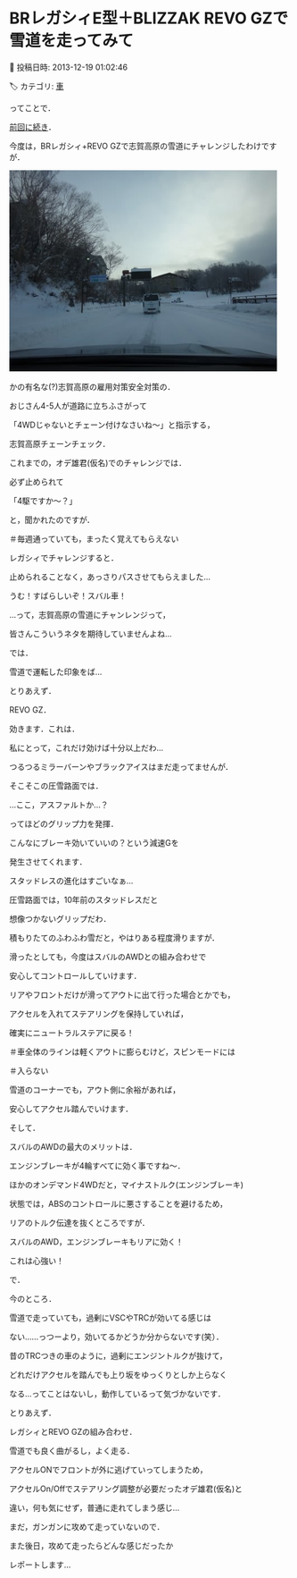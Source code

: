 # BRレガシィE型＋BLIZZAK REVO GZで雪道を走ってみて

📅 投稿日時: 2013-12-19 01:02:46

🏷️ カテゴリ: [車](cba0e8330b3f2ded7c1addfacc75d4547.md)

ってことで．





[前回に続き](e98f3e52101a254cf4fedcb46fa5123bb.md)．


今度は，BRレガシィ+REVO GZで志賀高原の雪道にチャレンジしたわけですが．




![a65c6649998c54937e168087feee4eb2.jpg](images/a65c6649998c54937e168087feee4eb2.jpg)







かの有名な(?)志賀高原の雇用対策安全対策の．


おじさん4-5人が道路に立ちふさがって


「4WDじゃないとチェーン付けなさいね～」と指示する，


志賀高原チェーンチェック．





これまでの，オデ雄君(仮名)でのチャレンジでは．


必ず止められて


「4駆ですか～？」


と，聞かれたのですが．


＃毎週通っていても，まったく覚えてもらえない





レガシィでチャレンジすると．


止められることなく，あっさりパスさせてもらえました…


うむ！すばらしいぞ！スバル車！





…って，志賀高原の雪道にチャンレンジって，


皆さんこういうネタを期待していませんよね…





では．


雪道で運転した印象をば…





とりあえず．


REVO GZ．


効きます．これは．


私にとって，これだけ効けば十分以上だわ…





つるつるミラーバーンやブラックアイスはまだ走ってませんが．


そこそこの圧雪路面では．


…ここ，アスファルトか…？


ってほどのグリップ力を発揮．


こんなにブレーキ効いていいの？という減速Gを


発生させてくれます．





スタッドレスの進化はすごいなぁ…


圧雪路面では，10年前のスタッドレスだと


想像つかないグリップだわ．





積もりたてのふわふわ雪だと，やはりある程度滑りますが．


滑ったとしても，今度はスバルのAWDとの組み合わせで


安心してコントロールしていけます．


リアやフロントだけが滑ってアウトに出て行った場合とかでも，


アクセルを入れてステアリングを保持していれば，


確実にニュートラルステアに戻る！


＃車全体のラインは軽くアウトに膨らむけど，スピンモードには


＃入らない


雪道のコーナーでも，アウト側に余裕があれば，


安心してアクセル踏んでいけます．





そして．


スバルのAWDの最大のメリットは．


エンジンブレーキが4輪すべてに効く事ですね～．


ほかのオンデマンド4WDだと，マイナストルク(エンジンブレーキ)


状態では，ABSのコントロールに悪さすることを避けるため，


リアのトルク伝達を抜くところですが．


スバルのAWD，エンジンブレーキもリアに効く！


これは心強い！





で．


今のところ．


雪道で走っていても，過剰にVSCやTRCが効いてる感じは


ない……っつーより，効いてるかどうか分からないです(笑）．


昔のTRCつきの車のように，過剰にエンジントルクが抜けて，


どれだけアクセルを踏んでも上り坂をゆっくりとしか上らなく


なる…ってことはないし，動作しているって気づかないです．





とりあえず．


レガシィとREVO GZの組み合わせ．


雪道でも良く曲がるし，よく走る．


アクセルONでフロントが外に逃げていってしまうため，


アクセルOn/Offでステアリング調整が必要だったオデ雄君(仮名)と


違い，何も気にせず，普通に走れてしまう感じ…





まだ，ガンガンに攻めて走っていないので．


また後日，攻めて走ったらどんな感じだったか


レポートします…
